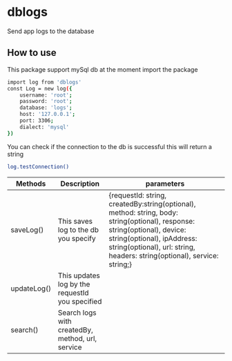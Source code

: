 # dblogs

Send app logs to the database

## How to use

This package support mySql db at the moment
import the package

```sh
import log from 'dblogs'
const Log = new log({
    username: 'root';
    password: 'root';
    database: 'logs';
    host: '127.0.0.1';
    port: 3306;
    dialect: 'mysql'
})
```

You can check if the connection to the db is successful
this will return a string

```sh
log.testConnection()
```

| Methods     | Description                                      | parameters                                                                                                                                                                                                                           |
| ----------- | ------------------------------------------------ | ------------------------------------------------------------------------------------------------------------------------------------------------------------------------------------------------------------------------------------ |
| saveLog()   | This saves log to the db you specify             | {requestId: string, createdBy:string(optional), method: string, body: string(optional), response: string(optional), device: string(optional), ipAddress: string(optional), url: string, headers: string(optional), service: string;} |
| updateLog() | This updates log by the requestId you specified  |
| search()    | Search logs with createdBy, method, url, service |
